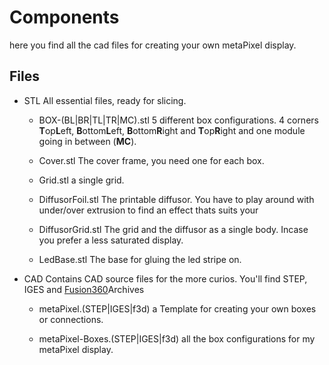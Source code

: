 # Components
here you find all the cad files for creating your own metaPixel display.
## Files

* STL
All essential files, ready for slicing.
	* BOX-(BL|BR|TL|TR|MC).stl
	5 different box configurations. 4 corners **T**op**L**eft, **B**ottom**L**eft, **B**ottom**R**ight and **T**op**R**ight and one module going in between (**MC**).  
	
	* Cover.stl
	The cover frame, you need one for each box.
	
	* Grid.stl
	a single grid.
	
	* DiffusorFoil.stl
	The printable diffusor. You have to play around with under/over extrusion to find an effect thats suits your 
	
	* DiffusorGrid.stl
	The grid and the diffusor as a single body. Incase you prefer a less saturated display.
	
	* LedBase.stl
	The base for gluing the led stripe on. 

* CAD
Contains CAD source files for the more curios. You'll find STEP, IGES and [Fusion360](http://fusion360.autodesk.com)Archives
	* metaPixel.(STEP|IGES|f3d)
	a Template for creating your own boxes or connections.

	* metaPixel-Boxes.(STEP|IGES|f3d)
	all the box configurations for my metaPixel display.